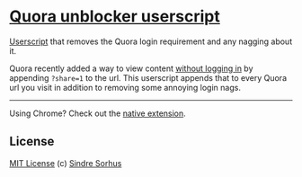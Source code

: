 # [Quora unblocker userscript](http://userscripts.org/scripts/show/159399)

[Userscript](http://wiki.greasespot.net/User_script) that removes the Quora login requirement and any nagging about it.

Quora recently added a way to view content [without logging in](http://blog.quora.com/Making-Sharing-Better) by appending `?share=1` to the url. This userscript appends that to every Quora url you visit in addition to removing some annoying login nags.

---

Using Chrome? Check out the [native extension](https://github.com/sindresorhus/quora-unblocker).


## License

[MIT License](http://en.wikipedia.org/wiki/MIT_License)
(c) [Sindre Sorhus](http://sindresorhus.com)
